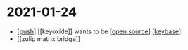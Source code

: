 # 2021-01-24

- [[push]] [[keyoxide]] wants to be [[open source]] [[keybase]]
- [[zulip matrix bridge]]

[//begin]: # "Autogenerated link references for markdown compatibility"
[push]: ../push "Push"
[open source]: ../open-source "Open Source"
[keybase]: ../keybase "Keybase"
[//end]: # "Autogenerated link references"